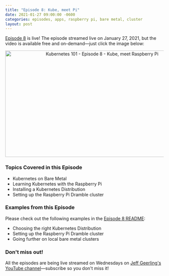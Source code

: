 ```yaml
---
title: "Episode 8: Kube, meet Pi"
date: 2021-01-27 09:00:00 -0600
categories: episodes, apps, raspberry pi, bare metal, cluster
layout: post
---
```

[Episode 8](https://www.youtube.com/watch?v=_r1wN6cD32w) is live! The episode streamed live on January 27, 2021, but the video is available free and on-demand—just click the image below:

<div style="text-align: center;" class="thumb-wrapper">
  <a href="https://www.youtube.com/watch?v=_r1wN6cD32w">
    <img src="/assets/images/episode-08.jpg" width="600" height="338" alt="Kubernetes 101 - Episode 8 - Kube, meet Raspberry Pi" class="parent-img-responsive"><span></span>
  </a>
</div>

### Topics Covered in this Episode

  - Kubernetes on Bare Metal
  - Learning Kubernetes with the Raspberry Pi
  - Installing a Kubernetes Distribution
  - Setting up the Raspberry Pi Dramble cluster

### Examples from this Episode

Please check out the following examples in the [Episode 8 README](https://github.com/geerlingguy/kubernetes-101/tree/master/episode-08):

  - Choosing the right Kubernetes Distribution
  - Setting up the Raspberry Pi Dramble cluster
  - Going further on local bare metal clusters

### Don't miss out!

All the episodes are being live streamed on Wednesdays on [Jeff Geerling's YouTube channel](https://www.youtube.com/c/JeffGeerling)—subscribe so you don't miss it!
